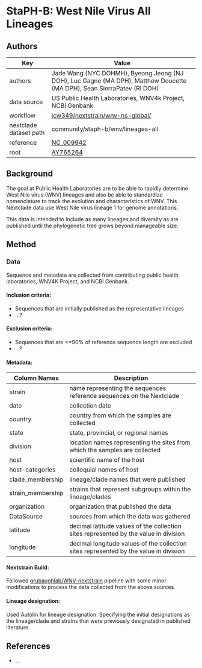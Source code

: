 # StaPH-B: West Nile Virus All Lineages

## Authors
| Key                    | Value                                                                                                                                  |
| ---------------------- | ---------------------------------------------------------------------------------------------------------------------------------------|
| authors                | Jade Wang (NYC DOHMH), Byeong Jeong (NJ DOH), Luc Gagne (MA DPH), Matthew Doucette (MA DPH), Sean SierraPatev (RI DOH)                 |
| data source            | US Public Health Laboratories, WNV4k Project, NCBI Genbank                                                                             |
| workflow               | [jcw349/nextstrain/wnv-ns-global/](https://www.github.com/jcw349/nextstrain/wnv-ns-global/)                                            |
| nextclade dataset path | community/staph-b/wnv/lineages-all                                                                                                     |
| reference              | [NC_009942](https://www.ncbi.nlm.nih.gov/nuccore/158516887)                                                                            |
| root                   | [AY765264](https://www.ncbi.nlm.nih.gov/nuccore/AY765264)                                                                              |

## Background
The goal at Public Health Laboratories are to be able to rapidly determine West Nile virus (WNV) lineages and also be able to standardize nomenclature to track the evolution and characteristics of WNV. 
This Nextclade data use West Nile virus lineage 1 for genome annotations.

This data is intended to include as many lineages and diversity as are published until the phylogenetic tree grows beyond manageable size. 

## Method

### Data
Sequence and metadata are collected from contributing public health laboratories, WNV4K Project, and NCBI Genbank.

#### Inclusion criteria:
- Sequences that are initially published as the representative lineages
- ...?

#### Exclusion criteria:
- Sequences that are <=90% of reference sequence length are excluded
- ...?

#### Metadata:
| Column Names  | Description    |
|---------------|----------------|
| strain  | name representing the sequences reference sequences on the Nextclade    |
| date  | collection date    |
| country  | country from which the samples are collected    |
| state  | state, provincial, or regional names    |
| division  | location names representing the sites from which the samples are collected    |
| host  | scientific name of the host    |
| host-categories  | colloquial names of host    |
| clade_membership  | lineage/clade names that were published    |
| strain_membership  | strains that represent subgroups within the lineage/clades    |
| organization  | organization that published the data    |
| DataSource  | sources from which the data was gathered    |
| latitude  | decimal latitude values of the collection sites represented by the value in division    |
| longitude  | decimal longitude values of the collection sites represented by the value in division    |

#### Nextstrain Build:
Followed [grubaughlab/WNV-nextstrain](https://github.com/grubaughlab/WNV-nextstrain) pipeline with some minor modifications to process the data collected from the above sources.

#### Lineage designation:
Used Autolin for lineage designation. Specifying the initial designations as the lineage/clade and strains that were previously designated in published literature.

## References
- ...
